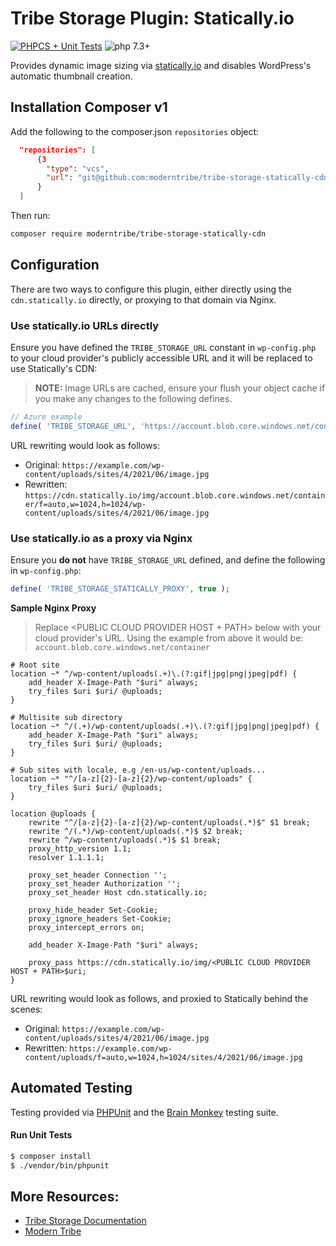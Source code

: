 # Tribe Storage Plugin: Statically.io

[![PHPCS + Unit Tests](https://github.com/moderntribe/tribe-storage-statically-cdn/actions/workflows/pull-request.yml/badge.svg)](https://github.com/moderntribe/tribe-storage-statically-cdn/actions/workflows/pull-request.yml)
![php 7.3+](https://img.shields.io/badge/php-min%207.3-red.svg)

Provides dynamic image sizing via [statically.io](https://statically.io/) and disables WordPress's automatic 
thumbnail creation.

## Installation Composer v1

Add the following to the composer.json `repositories` object:

```json
  "repositories": [
      {3
        "type": "vcs",
        "url": "git@github.com:moderntribe/tribe-storage-statically-cdn.git"
      }
  ]
```
Then run:

```bash
composer require moderntribe/tribe-storage-statically-cdn
```

## Configuration

There are two ways to configure this plugin, either directly using the `cdn.statically.io` directly, or proxying
to that domain via Nginx.

### Use statically.io URLs directly

Ensure you have defined the `TRIBE_STORAGE_URL` constant in `wp-config.php` to your cloud provider's publicly
accessible URL and it will be replaced to use Statically's CDN:

> **NOTE:** Image URLs are cached, ensure your flush your object cache if you make any changes to the following
> defines.

```php
// Azure example
define( 'TRIBE_STORAGE_URL', 'https://account.blob.core.windows.net/container' );
```

URL rewriting would look as follows:

- Original: `https://example.com/wp-content/uploads/sites/4/2021/06/image.jpg`
- Rewritten: `https://cdn.statically.io/img/account.blob.core.windows.net/container/f=auto,w=1024,h=1024/wp-content/uploads/sites/4/2021/06/image.jpg`

### Use statically.io as a proxy via Nginx

Ensure you **do not** have `TRIBE_STORAGE_URL` defined, and define the following in `wp-config.php`:

```php
define( 'TRIBE_STORAGE_STATICALLY_PROXY', true );
```

**Sample Nginx Proxy**

> Replace <PUBLIC CLOUD PROVIDER HOST + PATH> below with your cloud provider's URL. Using the example from 
> above it would be: `account.blob.core.windows.net/container`

```nginx
# Root site
location ~* ^/wp-content/uploads(.+)\.(?:gif|jpg|png|jpeg|pdf) {
    add_header X-Image-Path "$uri" always;
    try_files $uri $uri/ @uploads;
}

# Multisite sub directory
location ~* ^/(.+)/wp-content/uploads(.+)\.(?:gif|jpg|png|jpeg|pdf) {
    add_header X-Image-Path "$uri" always;
    try_files $uri $uri/ @uploads;
}

# Sub sites with locale, e.g /en-us/wp-content/uploads...
location ~* "^/[a-z]{2}-[a-z]{2}/wp-content/uploads" {
    try_files $uri $uri/ @uploads;
}

location @uploads {
    rewrite "^/[a-z]{2}-[a-z]{2}/wp-content/uploads(.*)$" $1 break;
    rewrite ^/(.*)/wp-content/uploads(.*)$ $2 break;
    rewrite ^/wp-content/uploads(.*)$ $1 break;
    proxy_http_version 1.1;
    resolver 1.1.1.1;

    proxy_set_header Connection '';
    proxy_set_header Authorization '';
    proxy_set_header Host cdn.statically.io;

    proxy_hide_header Set-Cookie;
    proxy_ignore_headers Set-Cookie;
    proxy_intercept_errors on;

    add_header X-Image-Path "$uri" always;

    proxy_pass https://cdn.statically.io/img/<PUBLIC CLOUD PROVIDER HOST + PATH>$uri;
}
```

URL rewriting would look as follows, and proxied to Statically behind the scenes:

- Original: `https://example.com/wp-content/uploads/sites/4/2021/06/image.jpg`
- Rewritten: `https://example.com/wp-content/uploads/f=auto,w=1024,h=1024/sites/4/2021/06/image.jpg`

## Automated Testing

Testing provided via [PHPUnit](https://phpunit.de/) and the [Brain Monkey](https://brain-wp.github.io/BrainMonkey/)
testing suite.

#### Run Unit Tests

```bash
$ composer install
$ ./vendor/bin/phpunit
```

## More Resources:

- [Tribe Storage Documentation](https://github.com/moderntribe/tribe-storage)
- [Modern Tribe](https://tri.be/)

